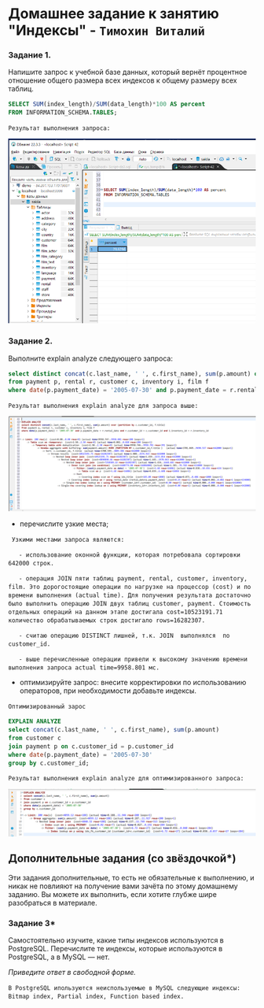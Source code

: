# Домашнее задание к занятию "Индексы" - `Тимохин Виталий`

### Задание 1.

Напишите запрос к учебной базе данных, который вернёт процентное отношение общего размера всех индексов к общему размеру всех таблиц.

```sql
SELECT SUM(index_length)/SUM(data_length)*100 AS percent 
FROM INFORMATION_SCHEMA.TABLES;
```
`Результат выполнения запроса:`

![img](img/z1.PNG)

### Задание 2.

Выполните explain analyze следующего запроса:
```sql
select distinct concat(c.last_name, ' ', c.first_name), sum(p.amount) over (partition by c.customer_id, f.title)
from payment p, rental r, customer c, inventory i, film f
where date(p.payment_date) = '2005-07-30' and p.payment_date = r.rental_date and r.customer_id = c.customer_id and i.inventory_id = r.inventory_id
```

`Результат выполнения explain analyze для запроса выше:`

![img](img/z2_1.PNG)

- перечислите узкие места;

` Узкими местами запроса являются:`

`	- использование оконной функции, которая потребовала сортировки 642000 строк.`

`	- операция JOIN пяти таблиц payment, rental, customer, inventory, film. Это дорогостоящие операции по нагрузке на процессор (cost) и по времени выполнения (actual time). Для получения результата достаточно было выполнить операцию JOIN двух таблиц customer, payment. Стоимость отдельных операций на данном этапе достигала cost=10523191.71 количество обрабатываемых строк достигало rows=16282307.`

`	- считаю операцию DISTINCT лишней, т.к. JOIN  выполнялся  по customer_id.`

`	- выше перечисленные операции привели к высокому значению времени выполнения запроса actual time=9958.801 мс.`

- оптимизируйте запрос: внесите корректировки по использованию операторов, при необходимости добавьте индексы.

`Оптимизированный зарос`

```sql
EXPLAIN ANALYZE
select concat(c.last_name, ' ', c.first_name), sum(p.amount) 
from customer c
join payment p on c.customer_id = p.customer_id
where date(p.payment_date) = '2005-07-30'
group by c.customer_id;
```
`Результат выполнения explain analyze для оптимизированного запроса:`

![img](img/z2_2.PNG)

## Дополнительные задания (со звёздочкой*)
Эти задания дополнительные, то есть не обязательные к выполнению, и никак не повлияют на получение вами зачёта по этому домашнему заданию. Вы можете их выполнить, если хотите глубже шире разобраться в материале.

### Задание 3*

Самостоятельно изучите, какие типы индексов используются в PostgreSQL. Перечислите те индексы, которые используются в PostgreSQL, а в MySQL — нет.

*Приведите ответ в свободной форме.*

`В PostgreSQL ипользуются неиспользуемые в MySQL следующие индексы: Bitmap index, Partial index, Function based index.`